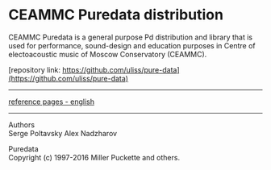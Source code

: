 # CEAMMC Puredata distribution


CEAMMC Puredata is a general purpose Pd distribution and library that is used for performance, sound-design and education purposes in Centre of electoacoustic music of Moscow Conservatory (CEAMMC).


[repository link: https://github.com/uliss/pure-data](https://github.com/uliss/pure-data)<br>

---
[reference pages - english](help-en/ceammc_lib.md)<br>

---
Authors<br>
Serge Poltavsky Alex Nadzharov

Puredata<br>
Copyright (c) 1997-2016 Miller Puckette and others.
